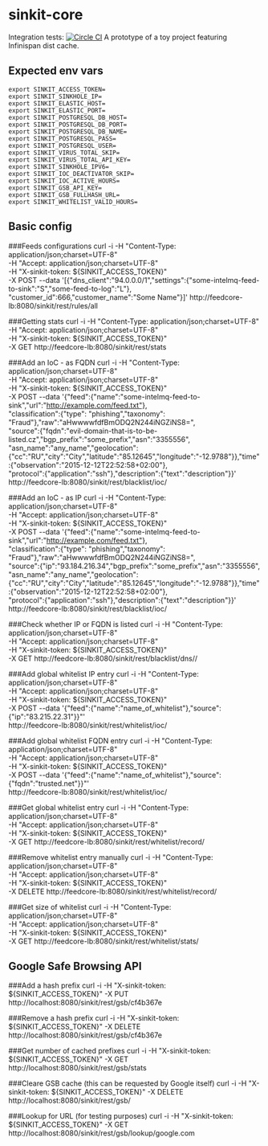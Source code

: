 # sinkit-core
Integration tests: [![Circle CI](https://circleci.com/gh/intfeed/sinkit-core.svg?style=svg)](https://circleci.com/gh/intfeed/sinkit-core)
A prototype of a toy project featuring Infinispan dist cache.

## Expected env vars
    export SINKIT_ACCESS_TOKEN=
    export SINKIT_SINKHOLE_IP=
    export SINKIT_ELASTIC_HOST=
    export SINKIT_ELASTIC_PORT=
    export SINKIT_POSTGRESQL_DB_HOST=
    export SINKIT_POSTGRESQL_DB_PORT=
    export SINKIT_POSTGRESQL_DB_NAME=
    export SINKIT_POSTGRESQL_PASS=
    export SINKIT_POSTGRESQL_USER=
    export SINKIT_VIRUS_TOTAL_SKIP=
    export SINKIT_VIRUS_TOTAL_API_KEY=
    export SINKIT_SINKHOLE_IPV6=
    export SINKIT_IOC_DEACTIVATOR_SKIP=
    export SINKIT_IOC_ACTIVE_HOURS=
    export SINKIT_GSB_API_KEY=
    export SINKIT_GSB_FULLHASH_URL=
    export SINKIT_WHITELIST_VALID_HOURS=

## Basic config
###Feeds configurations
    curl -i -H "Content-Type: application/json;charset=UTF-8" \
    -H "Accept: application/json;charset=UTF-8" \
    -H "X-sinkit-token: ${SINKIT_ACCESS_TOKEN}" \
    -X POST --data '[{"dns_client":"94.0.0.0/1","settings":{"some-intelmq-feed-to-sink":"S","some-feed-to-log":"L"}, \
    "customer_id":666,"customer_name":"Some Name"}]' http://feedcore-lb:8080/sinkit/rest/rules/all

###Getting stats
    curl -i -H "Content-Type: application/json;charset=UTF-8" \
    -H "Accept: application/json;charset=UTF-8" \
    -H "X-sinkit-token: ${SINKIT_ACCESS_TOKEN}" \
    -X GET http://feedcore-lb:8080/sinkit/rest/stats

###Add an IoC - as FQDN
    curl -i -H "Content-Type: application/json;charset=UTF-8" \
    -H "Accept: application/json;charset=UTF-8" \
    -H "X-sinkit-token: ${SINKIT_ACCESS_TOKEN}" \
    -X POST --data '{"feed":{"name":"some-intelmq-feed-to-sink","url":"http://example.com/feed.txt"}, \
    "classification":{"type": "phishing","taxonomy": "Fraud"},"raw":"aHwwwwfdfBmODQ2N244iNGZiNS8=", \
    "source":{"fqdn":"evil-domain-that-is-to-be-listed.cz","bgp_prefix":"some_prefix","asn":"3355556", \
    "asn_name":"any_name","geolocation":{"cc":"RU","city":"City","latitude":"85.12645","longitude":"-12.9788"}},"time":{"observation":"2015-12-12T22:52:58+02:00"}, \
    "protocol":{"application":"ssh"},"description":{"text":"description"}}' \
    http://feedcore-lb:8080/sinkit/rest/blacklist/ioc/

###Add an IoC - as IP
    curl -i -H "Content-Type: application/json;charset=UTF-8" \
    -H "Accept: application/json;charset=UTF-8" \
    -H "X-sinkit-token: ${SINKIT_ACCESS_TOKEN}" \
    -X POST --data '{"feed":{"name":"some-intelmq-feed-to-sink","url":"http://example.com/feed.txt"}, \
    "classification":{"type": "phishing","taxonomy": "Fraud"},"raw":"aHwwwwfdfBmODQ2N244iNGZiNS8=", \
    "source":{"ip":"93.184.216.34","bgp_prefix":"some_prefix","asn":"3355556", \
    "asn_name":"any_name","geolocation":{"cc":"RU","city":"City","latitude":"85.12645","longitude":"-12.9788"}},"time":{"observation":"2015-12-12T22:52:58+02:00"}, \
    "protocol":{"application":"ssh"},"description":{"text":"description"}}' \
    http://feedcore-lb:8080/sinkit/rest/blacklist/ioc/

###Check whether IP or FQDN is listed
    curl -i -H "Content-Type: application/json;charset=UTF-8" \
    -H "Accept: application/json;charset=UTF-8" \
    -H "X-sinkit-token: ${SINKIT_ACCESS_TOKEN}" \
    -X GET http://feedcore-lb:8080/sinkit/rest/blacklist/dns/<DNS client IP>/<domain or IP to check>

###Add global whitelist IP entry
    curl -i -H "Content-Type: application/json;charset=UTF-8" \
    -H "Accept: application/json;charset=UTF-8" \
    -H "X-sinkit-token: ${SINKIT_ACCESS_TOKEN}" \
    -X POST --data '{"feed":{"name":"name_of_whitelist"},"source":{"ip":"83.215.22.31"}}"' \
    http://feedcore-lb:8080/sinkit/rest/whitelist/ioc/

###Add global whitelist FQDN entry
    curl -i -H "Content-Type: application/json;charset=UTF-8" \
    -H "Accept: application/json;charset=UTF-8" \
    -H "X-sinkit-token: ${SINKIT_ACCESS_TOKEN}" \
    -X POST --data '{"feed":{"name":"name_of_whitelist"},"source":{"fqdn":"trusted.net"}}"' \
    http://feedcore-lb:8080/sinkit/rest/whitelist/ioc/

###Get global whitelist entry
    curl -i -H "Content-Type: application/json;charset=UTF-8" \
    -H "Accept: application/json;charset=UTF-8" \
    -H "X-sinkit-token: ${SINKIT_ACCESS_TOKEN}" \
    -X GET http://feedcore-lb:8080/sinkit/rest/whitelist/record/<domain or IP to check>

###Remove whitelist entry manually
    curl -i -H "Content-Type: application/json;charset=UTF-8" \
    -H "Accept: application/json;charset=UTF-8" \
    -H "X-sinkit-token: ${SINKIT_ACCESS_TOKEN}" \
    -X DELETE http://feedcore-lb:8080/sinkit/rest/whitelist/record/<domain or IP to check>

###Get size of whitelist
    curl -i -H "Content-Type: application/json;charset=UTF-8" \
    -H "Accept: application/json;charset=UTF-8" \
    -H "X-sinkit-token: ${SINKIT_ACCESS_TOKEN}" \
    -X GET http://feedcore-lb:8080/sinkit/rest/whitelist/stats/

## Google Safe Browsing API
###Add a hash prefix
    curl -i -H "X-sinkit-token: ${SINKIT_ACCESS_TOKEN}" -X PUT http://localhost:8080/sinkit/rest/gsb/cf4b367e

###Remove a hash prefix
    curl -i -H "X-sinkit-token: ${SINKIT_ACCESS_TOKEN}" -X DELETE http://localhost:8080/sinkit/rest/gsb/cf4b367e

###Get number of cached prefixes
    curl -i -H "X-sinkit-token: ${SINKIT_ACCESS_TOKEN}" -X GET http://localhost:8080/sinkit/rest/gsb/stats

###Cleare GSB cache (this can be requested by Google itself)
    curl -i -H "X-sinkit-token: ${SINKIT_ACCESS_TOKEN}" -X DELETE http://localhost:8080/sinkit/rest/gsb/

###Lookup for URL (for testing purposes)
    curl -i -H "X-sinkit-token: ${SINKIT_ACCESS_TOKEN}" -X GET http://localhost:8080/sinkit/rest/gsb/lookup/google.com

